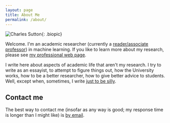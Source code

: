 ```yaml
---
layout: page
title: About Me
permalink: /about/
---
```


![Charles Sutton](http://homepages.inf.ed.ac.uk/csutton/images/charles3.jpg){: .biopic}

Welcome. I'm an academic researcher (currently 
a [reader/associate professor](/2013/08/academic-ranks-in-us-and-uk.html)) in machine learning.
If you like to learn more about my research,
please see [my professional web page](http://homepages.inf.ed.ac.uk/csutton/).

I write here about aspects of academic life that
aren't my research. I try to write as an essayist,
to attempt to figure things out, how the University
works, how to be a better researcher, how to give 
better advice to students.
Well, except when,
sometimes, I write [just to be silly](/tags/silly).

## Contact me

The best way to contact me (insofar as any way is good; my response time
is longer than I might like) is [by email](mailto:csutton@inf.ed.ac.uk).
